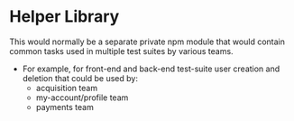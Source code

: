 # Helper Library

This would normally be a separate private npm module that would contain common tasks used in multiple test suites by various teams.
- For example, for front-end and back-end test-suite user creation and deletion that could be used by:
  - acquisition team
  - my-account/profile team
  - payments team
